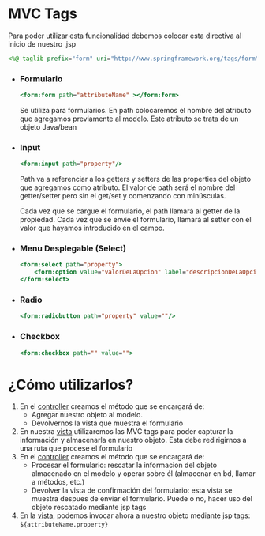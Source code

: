 # MVC Tags
Para poder utilizar esta funcionalidad debemos colocar esta directiva al inicio de nuestro .jsp
``` jsp
<%@ taglib prefix="form" uri="http://www.springframework.org/tags/form" %>
```

- ### Formulario
  ``` jsp
  <form:form path="attributeName" ></form:form>
  ```
  
  Se utiliza para formularios. En path colocaremos el nombre del atributo que agregamos previamente al modelo. Este atributo se trata de un objeto Java/bean
- ### Input
  ```jsp
  <form:input path="property"/>
  ```
  
  Path va a referenciar a los getters y setters de las properties del objeto que agregamos como atributo. El valor de path será el nombre del getter/setter pero sin el get/set y comenzando con minúsculas.

  Cada vez que se cargue el formulario, el path llamará al getter de la propiedad. Cada vez que se envíe el formulario, llamará al setter con el valor que hayamos introducido en el campo.
- ### Menu Desplegable (Select)
  ```jsp
  <form:select path="property">
      <form:option value="valorDeLaOpcion" label="descripcionDeLaOpcion"/>
  </form:select>
  ```

- ### Radio
  ``` jsp
  <form:radiobutton path="property" value=""/>
  ```
- ### Checkbox
  ``` jsp
  <form:checkbox path="" value="">
  ```


# ¿Cómo utilizarlos? 
1) En el [controller](src/main/java/dominio/controller/AlumnoController.java) creamos el método que se encargará de:
    - Agregar nuestro objeto al modelo.
    - Devolvernos la vista que muestra el formulario
2) En nuestra [vista](src/main/webapp/WEB-INF/view/AlumnoFormulario.jsp) utilizaremos las MVC tags para poder capturar la información y almacenarla en nuestro objeto. Esta debe redirigirnos a una ruta que procese el formulario
3) En el [controller](src/main/java/dominio/controller/AlumnoController.java) creamos el método que se encargará de:
   - Procesar el formulario: rescatar la informacion del objeto almacenado en el modelo y operar sobre él (almacenar en bd, llamar a métodos, etc.)
   - Devolver la vista de confirmación del formulario: esta vista se muestra despues de enviar el formulario. Puede o no, hacer uso del objeto rescatado mediante jsp tags
4) En la [vista](src/main/webapp/WEB-INF/view/RegistroConfirmacion.jsp), podemos invocar ahora a nuestro objeto mediante jsp tags: `${attributeName.property}`

